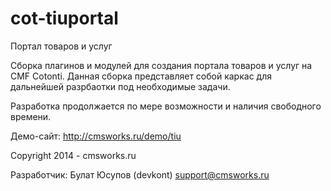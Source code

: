 cot-tiuportal
=============

Портал товаров и услуг

Сборка плагинов и модулей для создания портала товаров и услуг на CMF Cotonti. 
Данная сборка представляет собой каркас для дальнейшей разрбаотки под необходимые задачи. 

Разработка продолжается по мере возможности и наличия свободного времени.

Демо-сайт: http://cmsworks.ru/demo/tiu


Copyright 2014 - cmsworks.ru

Разработчик: Булат Юсупов (devkont) support@cmsworks.ru
